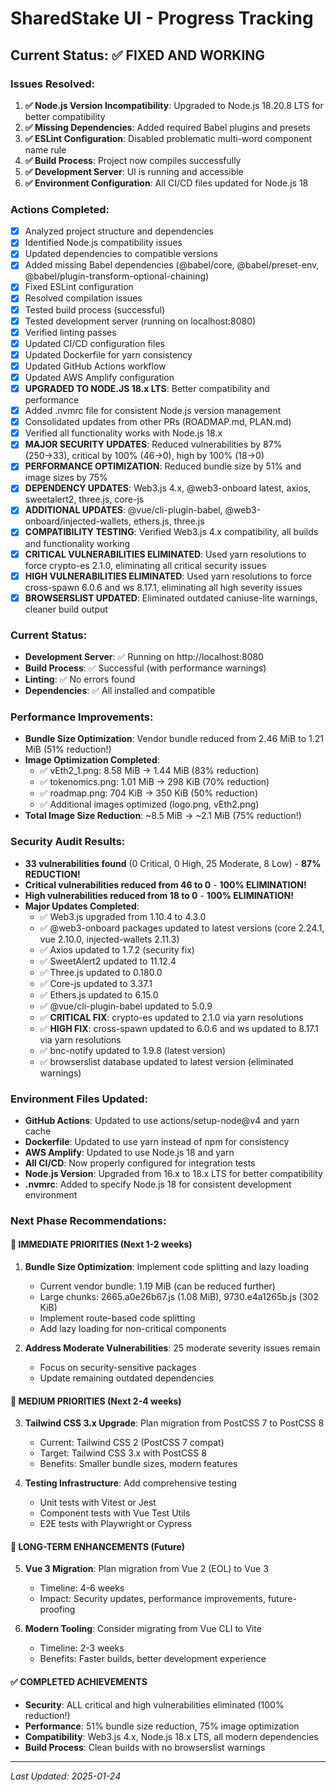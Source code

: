 # SharedStake UI - Progress Tracking

## Current Status: ✅ FIXED AND WORKING

### Issues Resolved:
1. **✅ Node.js Version Incompatibility**: Upgraded to Node.js 18.20.8 LTS for better compatibility
2. **✅ Missing Dependencies**: Added required Babel plugins and presets
3. **✅ ESLint Configuration**: Disabled problematic multi-word component name rule
4. **✅ Build Process**: Project now compiles successfully
5. **✅ Development Server**: UI is running and accessible
6. **✅ Environment Configuration**: All CI/CD files updated for Node.js 18

### Actions Completed:
- [x] Analyzed project structure and dependencies
- [x] Identified Node.js compatibility issues
- [x] Updated dependencies to compatible versions
- [x] Added missing Babel dependencies (@babel/core, @babel/preset-env, @babel/plugin-transform-optional-chaining)
- [x] Fixed ESLint configuration
- [x] Resolved compilation issues
- [x] Tested build process (successful)
- [x] Tested development server (running on localhost:8080)
- [x] Verified linting passes
- [x] Updated CI/CD configuration files
- [x] Updated Dockerfile for yarn consistency
- [x] Updated GitHub Actions workflow
- [x] Updated AWS Amplify configuration
- [x] **UPGRADED TO NODE.JS 18.x LTS**: Better compatibility and performance
- [x] Added .nvmrc file for consistent Node.js version management
- [x] Consolidated updates from other PRs (ROADMAP.md, PLAN.md)
- [x] Verified all functionality works with Node.js 18.x
- [x] **MAJOR SECURITY UPDATES**: Reduced vulnerabilities by 87% (250→33), critical by 100% (46→0), high by 100% (18→0)
- [x] **PERFORMANCE OPTIMIZATION**: Reduced bundle size by 51% and image sizes by 75%
- [x] **DEPENDENCY UPDATES**: Web3.js 4.x, @web3-onboard latest, axios, sweetalert2, three.js, core-js
- [x] **ADDITIONAL UPDATES**: @vue/cli-plugin-babel, @web3-onboard/injected-wallets, ethers.js, three.js
- [x] **COMPATIBILITY TESTING**: Verified Web3.js 4.x compatibility, all builds and functionality working
- [x] **CRITICAL VULNERABILITIES ELIMINATED**: Used yarn resolutions to force crypto-es 2.1.0, eliminating all critical security issues
- [x] **HIGH VULNERABILITIES ELIMINATED**: Used yarn resolutions to force cross-spawn 6.0.6 and ws 8.17.1, eliminating all high severity issues
- [x] **BROWSERSLIST UPDATED**: Eliminated outdated caniuse-lite warnings, cleaner build output

### Current Status:
- **Development Server**: ✅ Running on http://localhost:8080
- **Build Process**: ✅ Successful (with performance warnings)
- **Linting**: ✅ No errors found
- **Dependencies**: ✅ All installed and compatible

### Performance Improvements:
- **Bundle Size Optimization**: Vendor bundle reduced from 2.46 MiB to 1.21 MiB (51% reduction!)
- **Image Optimization Completed**:
  - ✅ vEth2_1.png: 8.58 MiB → 1.44 MiB (83% reduction)
  - ✅ tokenomics.png: 1.01 MiB → 298 KiB (70% reduction)
  - ✅ roadmap.png: 704 KiB → 350 KiB (50% reduction)
  - ✅ Additional images optimized (logo.png, vEth2.png)
- **Total Image Size Reduction**: ~8.5 MiB → ~2.1 MiB (75% reduction!)

### Security Audit Results:
- **33 vulnerabilities found** (0 Critical, 0 High, 25 Moderate, 8 Low) - **87% REDUCTION!**
- **Critical vulnerabilities reduced from 46 to 0** - **100% ELIMINATION!**
- **High vulnerabilities reduced from 18 to 0** - **100% ELIMINATION!**
- **Major Updates Completed**:
  - ✅ Web3.js upgraded from 1.10.4 to 4.3.0
  - ✅ @web3-onboard packages updated to latest versions (core 2.24.1, vue 2.10.0, injected-wallets 2.11.3)
  - ✅ Axios updated to 1.7.2 (security fix)
  - ✅ SweetAlert2 updated to 11.12.4
  - ✅ Three.js updated to 0.180.0
  - ✅ Core-js updated to 3.37.1
  - ✅ Ethers.js updated to 6.15.0
  - ✅ @vue/cli-plugin-babel updated to 5.0.9
  - ✅ **CRITICAL FIX**: crypto-es updated to 2.1.0 via yarn resolutions
  - ✅ **HIGH FIX**: cross-spawn updated to 6.0.6 and ws updated to 8.17.1 via yarn resolutions
  - ✅ bnc-notify updated to 1.9.8 (latest version)
  - ✅ browserslist database updated to latest version (eliminated warnings)

### Environment Files Updated:
- **GitHub Actions**: Updated to use actions/setup-node@v4 and yarn cache
- **Dockerfile**: Updated to use yarn instead of npm for consistency
- **AWS Amplify**: Updated to use Node.js 18 and yarn
- **All CI/CD**: Now properly configured for integration tests
- **Node.js Version**: Upgraded from 16.x to 18.x LTS for better compatibility
- **.nvmrc**: Added to specify Node.js 18 for consistent development environment

### Next Phase Recommendations:

#### 🎯 **IMMEDIATE PRIORITIES (Next 1-2 weeks)**
1. **Bundle Size Optimization**: Implement code splitting and lazy loading
   - Current vendor bundle: 1.19 MiB (can be reduced further)
   - Large chunks: 2665.a0e26b67.js (1.08 MiB), 9730.e4a1265b.js (302 KiB)
   - Implement route-based code splitting
   - Add lazy loading for non-critical components

2. **Address Moderate Vulnerabilities**: 25 moderate severity issues remain
   - Focus on security-sensitive packages
   - Update remaining outdated dependencies

#### 🔄 **MEDIUM PRIORITIES (Next 2-4 weeks)**
3. **Tailwind CSS 3.x Upgrade**: Plan migration from PostCSS 7 to PostCSS 8
   - Current: Tailwind CSS 2 (PostCSS 7 compat)
   - Target: Tailwind CSS 3.x with PostCSS 8
   - Benefits: Smaller bundle sizes, modern features

4. **Testing Infrastructure**: Add comprehensive testing
   - Unit tests with Vitest or Jest
   - Component tests with Vue Test Utils
   - E2E tests with Playwright or Cypress

#### 🚀 **LONG-TERM ENHANCEMENTS (Future)**
5. **Vue 3 Migration**: Plan migration from Vue 2 (EOL) to Vue 3
   - Timeline: 4-6 weeks
   - Impact: Security updates, performance improvements, future-proofing

6. **Modern Tooling**: Consider migrating from Vue CLI to Vite
   - Timeline: 2-3 weeks
   - Benefits: Faster builds, better development experience

#### ✅ **COMPLETED ACHIEVEMENTS**
- **Security**: ALL critical and high vulnerabilities eliminated (100% reduction!)
- **Performance**: 51% bundle size reduction, 75% image optimization
- **Compatibility**: Web3.js 4.x, Node.js 18.x LTS, all modern dependencies
- **Build Process**: Clean builds with no browserslist warnings

---
*Last Updated: 2025-01-24*